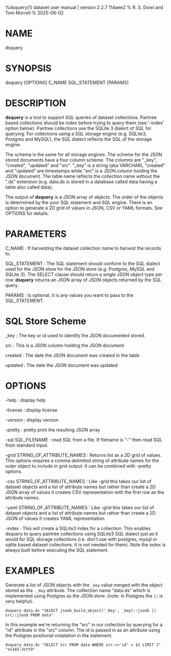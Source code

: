 %dsquery(1) dataset user manual | version 2.2.7 114aee2
% R. S. Doiel and Tom Morrell
% 2025-06-02

# NAME

dsquery

# SYNOPSIS

dsquery [OPTIONS] C_NAME SQL_STATEMENT [PARAMS]

# DESCRIPTION

__dsquery__ is a tool to support SQL queries of dataset collections. 
Pairtree based collections should be index before trying to query them
(see '-index' option below). Pairtree collections use the SQLite 3
dialect of SQL for querying.  For collections using a SQL storage
engine (e.g. SQLite3, Postgres and MySQL), the SQL dialect reflects
the SQL of the storage engine.

The schema is the same for all storage engines.  The scheme for the JSON
stored documents have a four column scheme.  The columns are "_key", 
"created", "updated" and "src". "_key" is a string (aka VARCHAR),
"created" and "updated" are timestamps while "src" is a JSON column holding
the JSON document. The table name reflects the collection
name without the ".ds" extension (e.g. data.ds is stored in a database called
data having a table also called data).

The output of __dsquery__ is a JSON array of objects. The order of the
objects is determined by the your SQL statement and SQL engine. There
is an option to generate a 2D grid of values in JSON, CSV or YAML formats.
See OPTIONS for details.

# PARAMETERS

C_NAME
: If harvesting the dataset collection name to harvest the records to.

SQL_STATEMENT
: The SQL statement should conform to the SQL dialect used for the
JSON store for the JSON store (e.g.  Postgres, MySQL and SQLite 3).
The SELECT clause should return a single JSON object type per row.
__dsquery__ returns an JSON array of JSON objects returned
by the SQL query.

PARAMS
: Is optional, it is any values you want to pass to the SQL_STATEMENT.

# SQL Store Scheme

_key
: The key or id used to identify the JSON documented stored.

src
: This is a JSON column holding the JSON document

created
: The date the JSON document was created in the table

updated
: The date the JSON document was updated


# OPTIONS

-help
: display help

-license
: display license

-version
: display version

-pretty
: pretty print the resulting JSON array

-sql SQL_FILENAME
: read SQL from a file. If filename is "-" then read SQL from standard input.

-grid STRING_OF_ATTRIBUTE_NAMES
: Returns list as a 2D grid of values. This options requires a comma delimited
string of attribute names for the outer object to include in grid output. It
can be combined with -pretty options.

-csv STRING_OF_ATTRIBUTE_NAMES
: Like -grid this takes our list of dataset objects and a list of attribute
names but rather than create a 2D JSON array of values it creates CSV 
representation with the first row as the attribute names.

-yaml STRING_OF_ATTRIBUTE_NAMES
: Like -grid this takes our list of dataset objects and a list of attribute
names but rather than create a 2D JSON of values it creates YAML 
representation.

-index
: This will create a SQLite3 index for a collection. This enables dsquery
to query pairtree collections using SQLite3 SQL dialect just as it would for
SQL storage collections (i.e. don't use with postgres, mysql or sqlite based
dataset collections. It is not needed for them). Note the index is always
built before executing the SQL statement.

# EXAMPLES

Generate a list of JSON objects with the `_key` value
merged with the object stored as the `._Key` attribute.
The colllection name "data.ds" which is implemented using Postgres
as the JSON store. (note: in Postgres the `||` is very helpful).

~~~
dsquery data.ds "SELECT jsonb_build_object('_Key', _key)::jsonb || src::jsonb FROM data"
~~~

In this example we're returning the "src" in our collection by querying
for a "id" attribute in the "src" column. The id is passed in as an attribute
using the Postgres positional notatation in the statement.

~~~
dsquery data.ds "SELECT src FROM data WHERE src->>'id' = $1 LIMIT 1" "xx103-3stt9"
~~~


